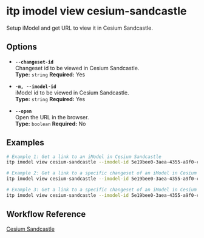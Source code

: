 # itp imodel view cesium-sandcastle

Setup iModel and get URL to view it in Cesium Sandcastle.

## Options

- **`--changeset-id`**  
  Changeset id to be viewed in Cesium Sandcastle.  
  **Type:** `string` **Required:** Yes

- **`-m, --imodel-id`**  
  iModel id to be viewed in Cesium Sandcastle.  
  **Type:** `string` **Required:** Yes

- **`--open`**  
  Open the URL in the browser.  
  **Type:** `boolean` **Required:** No

## Examples

```bash
# Example 1: Get a link to an iModel in Cesium Sandcastle
itp imodel view cesium-sandcastle --imodel-id 5e19bee0-3aea-4355-a9f0-c6df9989ee7d

# Example 2: Get a link to a specific changeset of an iModel in Cesium Sandcastle
itp imodel view cesium-sandcastle --imodel-id 5e19bee0-3aea-4355-a9f0-c6df9989ee7d --changeset-id 2f3b4a8c92d747d5c8a8b2f9cde6742e5d74b3b5

# Example 3: Get a link to a specific changeset of an iModel in Cesium Sandcastle and open the URL in the browser
itp imodel view cesium-sandcastle --imodel-id 5e19bee0-3aea-4355-a9f0-c6df9989ee7d --changeset-id 2f3b4a8c92d747d5c8a8b2f9cde6742e5d74b3b5 --open
```

## Workflow Reference

[Cesium Sandcastle](/combined-commands/cesium-sandcastle)
